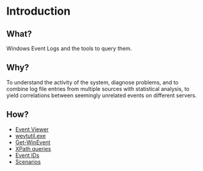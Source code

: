 # Introduction

## What?

Windows Event Logs and the tools to query them.

## Why?

To understand the activity of the system, diagnose problems, and to combine log file entries from multiple sources with 
statistical analysis, to yield correlations between seemingly unrelated events on different servers.

## How?

* [Event Viewer](viewer.md)
* [wevtutil.exe](wevtutil.md)
* [Get-WinEvent](winevent.md)
* [XPath queries](xpath.md)
* [Event IDs](ids.md)
* [Scenarios](scenarios.md)

